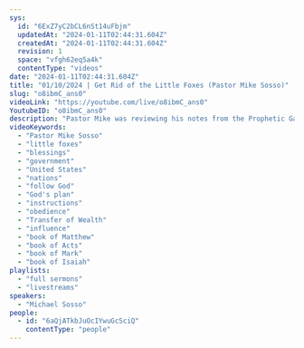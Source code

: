 ```yaml
---
sys:
  id: "6ExZ7yC2bCL6nSt14uFbjm"
  updatedAt: "2024-01-11T02:44:31.604Z"
  createdAt: "2024-01-11T02:44:31.604Z"
  revision: 1
  space: "vfgh62eq5a4k"
  contentType: "videos"
date: "2024-01-11T02:44:31.604Z"
title: "01/10/2024 | Get Rid of the Little Foxes (Pastor Mike Sosso)"
slug: "o8ibmC_ans0"
videoLink: "https://youtube.com/live/o8ibmC_ans0"
YoutubeID: "o8ibmC_ans0"
description: "Pastor Mike was reviewing his notes from the Prophetic Gathering of the Saints and really focused on getting rid of the little foxes that are holding us back from our blessings. God has so much coming in 2024 and we don't want to miss it. So if there are areas of your life that you know you get distracted in, it is time to get right for the blessing of God. He also mentions that when God gives you a word or instruction, you need to drop whatever and do it. What God has spoken will come to pass, with or without us. Don't be a spectator in 2024 and get ready for the expansion that is coming. This sermon was delivered at Freedom Fellowship Church International in San Antonio, TX.\n"
videoKeywords:
  - "Pastor Mike Sosso"
  - "little foxes"
  - "blessings"
  - "government"
  - "United States"
  - "nations"
  - "follow God"
  - "God's plan"
  - "instructions"
  - "obedience"
  - "Transfer of Wealth"
  - "influence"
  - "book of Matthew"
  - "book of Acts"
  - "book of Mark"
  - "book of Isaiah"
playlists:
  - "full sermons"
  - "livestreams"
speakers:
  - "Michael Sosso"
people:
  - id: "6aQjATkbJuOcIYwuGcSciQ"
    contentType: "people"
---
```

